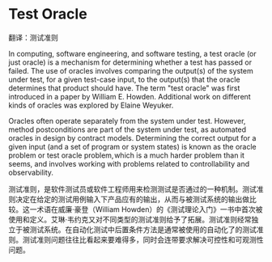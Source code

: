 # Test Oracle

翻译：测试准则  

In computing, software engineering, and software testing, a test oracle (or just oracle) is a mechanism for determining whether a test has passed or failed. The use of oracles involves comparing the output(s) of the system under test, for a given test-case input, to the output(s) that the oracle determines that product should have. The term "test oracle" was first introduced in a paper by William E. Howden. Additional work on different kinds of oracles was explored by Elaine Weyuker.

Oracles often operate separately from the system under test. However, method postconditions are part of the system under test, as automated oracles in design by contract models. Determining the correct output for a given input (and a set of program or system states) is known as the oracle problem or test oracle problem, which is a much harder problem than it seems, and involves working with problems related to controllability and observability.  

测试准则，是软件测试员或软件工程师用来检测测试是否通过的一种机制。测试准则决定在给定的测试用例输入下产品应有的输出，从而与被测试系统的输出做比较。这一术语在威廉·豪登（William Howden）的《测试理论入门》一书中首次被使用和定义。艾琳·韦约克又对不同类型的测试准则给予了拓展。测试准则经常独立于被测试系统。在自动化测试中后置条件方法是通常被使用的自动化了的测试准则。测试准则问题往往比看起来要难得多，同时会连带要求解决可控性和可观测性问题。
